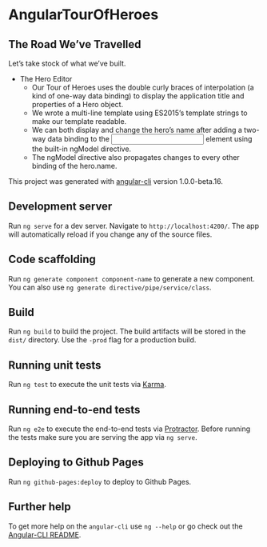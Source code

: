 # AngularTourOfHeroes

## The Road We’ve Travelled

Let’s take stock of what we’ve built.

* The Hero Editor
  * Our Tour of Heroes uses the double curly braces of interpolation (a kind of one-way data binding) to display the application title and properties of a Hero object.
  * We wrote a multi-line template using ES2015’s template strings to make our template readable.
  * We can both display and change the hero’s name after adding a two-way data binding to the <input> element using the built-in ngModel directive.
  * The ngModel directive also propagates changes to every other binding of the hero.name.

This project was generated with [angular-cli](https://github.com/angular/angular-cli) version 1.0.0-beta.16.

## Development server
Run `ng serve` for a dev server. Navigate to `http://localhost:4200/`. The app will automatically reload if you change any of the source files.

## Code scaffolding

Run `ng generate component component-name` to generate a new component. You can also use `ng generate directive/pipe/service/class`.

## Build

Run `ng build` to build the project. The build artifacts will be stored in the `dist/` directory. Use the `-prod` flag for a production build.

## Running unit tests

Run `ng test` to execute the unit tests via [Karma](https://karma-runner.github.io).

## Running end-to-end tests

Run `ng e2e` to execute the end-to-end tests via [Protractor](http://www.protractortest.org/). 
Before running the tests make sure you are serving the app via `ng serve`.

## Deploying to Github Pages

Run `ng github-pages:deploy` to deploy to Github Pages.

## Further help

To get more help on the `angular-cli` use `ng --help` or go check out the [Angular-CLI README](https://github.com/angular/angular-cli/blob/master/README.md).
